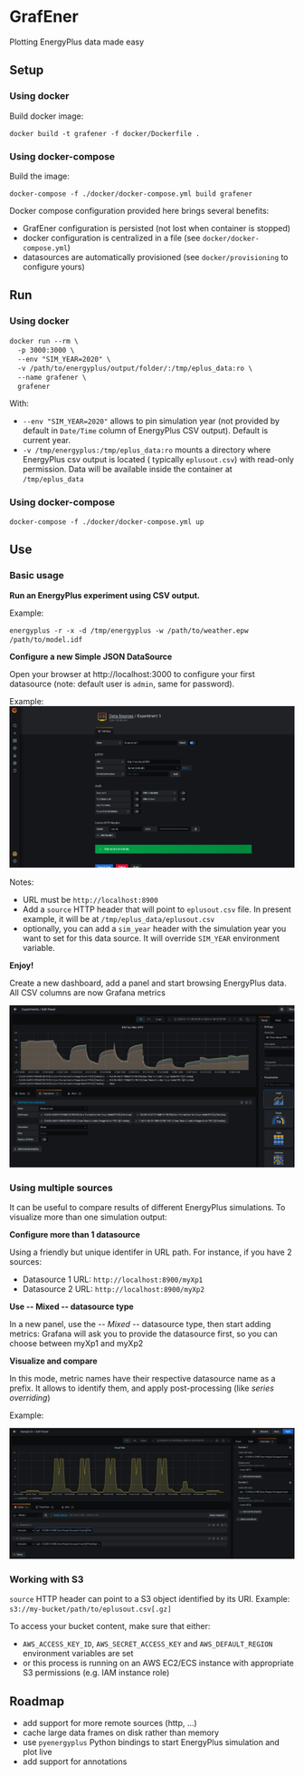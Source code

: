 # GrafEner

Plotting EnergyPlus data made easy

## Setup

### Using docker

Build docker image:

```shell
docker build -t grafener -f docker/Dockerfile .
```

### Using docker-compose

Build the image:

```shell
docker-compose -f ./docker/docker-compose.yml build grafener
```

Docker compose configuration provided here brings several benefits:
- GrafEner configuration is persisted (not lost when container is stopped)
- docker configuration is centralized in a file (see `docker/docker-compose.yml`)  
- datasources are automatically provisioned (see `docker/provisioning` to configure yours)

## Run

### Using docker

```shell
docker run --rm \
  -p 3000:3000 \
  --env "SIM_YEAR=2020" \
  -v /path/to/energyplus/output/folder/:/tmp/eplus_data:ro \
  --name grafener \
  grafener
```

With:

- `--env "SIM_YEAR=2020"` allows to pin simulation year (not provided by default in `Date/Time` column of EnergyPlus CSV
  output). Default is current year.
- `-v /tmp/energyplus:/tmp/eplus_data:ro` mounts a directory where EnergyPlus csv output is located (
  typically `eplusout.csv`) with read-only permission. Data will be available inside the container at `/tmp/eplus_data`

### Using docker-compose

```shell
docker-compose -f ./docker/docker-compose.yml up
```

## Use

### Basic usage

**Run an EnergyPlus experiment using CSV output.**

Example: 

```shell
energyplus -r -x -d /tmp/energyplus -w /path/to/weather.epw /path/to/model.idf
```

**Configure a new Simple JSON DataSource**

Open your browser at http://localhost:3000 to configure your first datasource (note: default user is `admin`, same for password).

Example: ![datasource configuration](images/ds_config.png?raw=true "Datasource configuration")

Notes:
- URL must be `http://localhost:8900`
- Add a `source` HTTP header that will point to `eplusout.csv` file. In present example, it will be at 
  `/tmp/eplus_data/eplusout.csv`
- optionally, you can add a `sim_year` header with the simulation year you want to set for this data source. It will 
  override `SIM_YEAR` environment variable.

**Enjoy!**

Create a new dashboard, add a panel and start browsing EnergyPlus data. All CSV columns are now Grafana metrics 

![transform](images/transform.png?raw=true "Transformation")

### Using multiple sources

It can be useful to compare results of different EnergyPlus simulations. To visualize more than one simulation output:

**Configure more than 1 datasource**

Using a friendly but unique identifer in URL path. For instance, if you have 2 sources:

- Datasource 1 URL: `http://localhost:8900/myXp1`
- Datasource 2 URL: `http://localhost:8900/myXp2`

**Use -- Mixed -- datasource type**

In a new panel, use the *-- Mixed --* datasource type, then start adding metrics: Grafana will ask you to provide the 
datasource first, so you can choose between myXp1 and myXp2

**Visualize and compare**

In this mode, metric names have their respective datasource name as a prefix. It allows to identify them, and apply 
post-processing (like _series overriding_)

Example:

![mixed](images/mixed.png?raw=true "Mixed DS")

### Working with S3

`source` HTTP header can point to a S3 object identified by its URI. Example: `s3://my-bucket/path/to/eplusout.csv[.gz]`

To access your bucket content, make sure that either:
- `AWS_ACCESS_KEY_ID`, `AWS_SECRET_ACCESS_KEY` and `AWS_DEFAULT_REGION` environment variables are set
- or this process is running on an AWS EC2/ECS instance with appropriate S3 permissions (e.g. IAM instance role)

## Roadmap

- add support for more remote sources (http, ...)
- cache large data frames on disk rather than memory
- use `pyenergyplus` Python bindings to start EnergyPlus simulation and plot live
- add support for annotations
